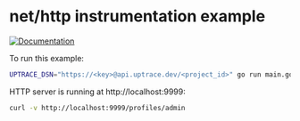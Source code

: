 # net/http instrumentation example

[![Documentation](https://img.shields.io/badge/uptrace-documentation-informational)](https://docs.uptrace.dev/go/opentelemetry-net-http/)

To run this example:

```bash
UPTRACE_DSN="https://<key>@api.uptrace.dev/<project_id>" go run main.go
```

HTTP server is running at http://localhost:9999:

```bash
curl -v http://localhost:9999/profiles/admin
```
